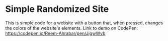 # Simple Randomized Site
This is simple code for a website with a button that, when pressed, changes the colors of the website's elements.
Link to demo on CodePen: https://codepen.io/Reem-Ahrabar/pen/JjgwWvb
